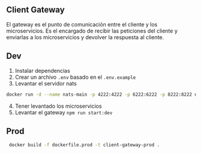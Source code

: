 ## Client Gateway
El gateway es el punto de comunicación entre el cliente y los microservicios.
Es el encargado de recibir las peticiones del cliente y enviarlas a los microservicios y devolver la respuesta al cliente.

## Dev
1. Instalar dependencias
2. Crear un archivo `.env` basado en el `.env.example`
3. Levantar el servidor nats
```bash
docker run -d --name nats-main -p 4222:4222 -p 6222:6222 -p 8222:8222 nats
```
4. Tener levantado los microservicios
5. Levantar el gateway `npm run start:dev`

## Prod
```bash
 docker build -f dockerfile.prod -t client-gateway-prod .
 ```